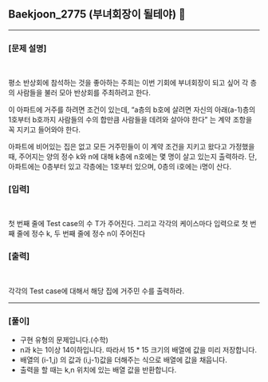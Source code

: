 ## Baekjoon_2775 (부녀회장이 될테야) 🚀
___


### **[문제 설명]**
<br>

평소 반상회에 참석하는 것을 좋아하는 주희는 이번 기회에 부녀회장이 되고 싶어 각 층의 사람들을 불러 모아 반상회를 주최하려고 한다.

이 아파트에 거주를 하려면 조건이 있는데, “a층의 b호에 살려면 자신의 아래(a-1)층의 1호부터 b호까지 사람들의 수의 합만큼 사람들을 데려와 살아야 한다” 는 계약 조항을 꼭 지키고 들어와야 한다.

아파트에 비어있는 집은 없고 모든 거주민들이 이 계약 조건을 지키고 왔다고 가정했을 때, 주어지는 양의 정수 k와 n에 대해 k층에 n호에는 몇 명이 살고 있는지 출력하라. 단, 아파트에는 0층부터 있고 각층에는 1호부터 있으며, 0층의 i호에는 i명이 산다.

### **[입력]**
<br>

첫 번째 줄에 Test case의 수 T가 주어진다. 그리고 각각의 케이스마다 입력으로 첫 번째 줄에 정수 k, 두 번째 줄에 정수 n이 주어진다

### **[출력]**
<br>

각각의 Test case에 대해서 해당 집에 거주민 수를 출력하라.
___


### **[풀이]**

- 구현 유형의 문제입니다.(수학)
- n과 k는 1이상 14이하입니다. 따라서 15 * 15 크기의 배열에 값을 미리 저장합니다.
- 배열의 (i-1,j) 의 값과 (i,j-1)값을 더해주는 식으로 배열에 값을 채웁니다.
- 출력을 할 때는 k,n 위치에 있는 배열 값을 반환합니다.
